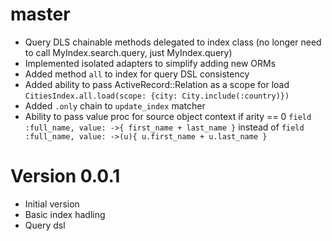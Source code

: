 # master

  * Query DLS chainable methods delegated to index class
    (no longer need to call MyIndex.search.query, just MyIndex.query)
  * Implemented isolated adapters to simplify adding new ORMs
  * Added method `all` to index for query DSL consistency
  * Added ability to pass ActiveRecord::Relation as a scope for load
    `CitiesIndex.all.load(scope: {city: City.include(:country)})`
  * Added `.only` chain to `update_index` matcher
  * Ability to pass value proc for source object context if arity == 0
    `field :full_name, value: ->{ first_name + last_name }` instead of
    `field :full_name, value: ->(u){ u.first_name + u.last_name }`

# Version 0.0.1

  * Initial version
  * Basic index hadling
  * Query dsl
